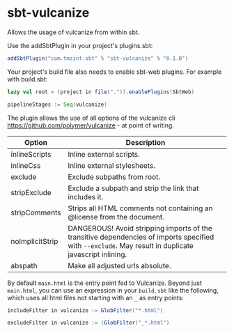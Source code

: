 sbt-vulcanize
========

Allows the usage of vulcanize from within sbt.

Use the addSbtPlugin in your project's plugins.sbt:

```scala
addSbtPlugin("com.tmzint.sbt" % "sbt-vulcanize" % "0.1.0")
```

Your project's build file also needs to enable sbt-web plugins. For example with build.sbt:

```scala
lazy val root = (project in file(".")).enablePlugins(SbtWeb)
```

```scala
pipelineStages := Seq(vulcanize)
```

The plugin allows the use of all options of the vulcanize cli https://github.com/polymer/vulcanize - at point of writing.

Option              | Description
--------------------|------------
inlineScripts       | Inline external scripts.
inlineCss           | Inline external stylesheets.
exclude             | Exclude subpaths from root.
stripExclude        | Exclude a subpath and strip the link that includes it.
stripComments       | Strips all HTML comments not containing an @license from the document.
noImplicitStrip     | DANGEROUS! Avoid stripping imports of the transitive dependencies of imports specified with `--exclude`. May result in duplicate javascript inlining.
abspath             | Make all adjusted urls absolute.


By default `main.html` is the entry point fed to Vulcanize. Beyond just `main.html`, you can use an expression in your `build.sbt` like the
following, which uses all html files not starting with an `_` as entry points:

```scala
includeFilter in vulcanize := GlobFilter("*.html")

excludeFilter in vulcanize := (GlobFilter("_*.html")
```
